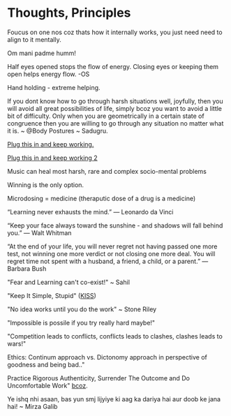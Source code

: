 # Thoughts, Principles


Foucus on one nos coz thats how it internally works, you just need need to align to it mentally.

Om mani padme humm!

Half eyes opened stops the flow of energy. Closing eyes or keeping them open helps energy flow. -OS

Hand holding - extreme helping.

If you dont know how to go through harsh situations well, joyfully, then you will avoid  all great possibilities of life, simply bcoz you want to avoid a little bit of difficulty. Only when you are geometrically in a certain state of congruence then you are willing to go through any situation no matter what it is. ~ @Body Postures ~ Sadugru.

[Plug this in and keep working.](https://youtu.be/LMmuChXra_M)

[Plug this in and keep working 2](https://youtu.be/q1Ng7FgDsNQ)

Music can heal most harsh, rare and complex socio-mental problems

Winning is the only option.

Microdosing = medicine (theraputic dose of a drug is a medicine)

“Learning never exhausts the mind.” ― Leonardo da Vinci

“Keep your face always toward the sunshine - and shadows will fall behind you.” ― Walt Whitman

“At the end of your life, you will never regret not having passed one more test, not winning one more verdict or not closing one more deal. You will regret time not spent with a husband, a friend, a child, or a parent.” ― Barbara Bush

"Fear and Learning can't co-exist!" ~ Sahil

"Keep It Simple, Stupid" ([KISS](https://en.wikipedia.org/wiki/KISS_principle))

"No idea works until you do the work" ~ Stone Riley

"Impossible is possile if you try really hard maybe!"

"Competition leads to conflicts, conflicts leads to clashes, clashes leads to wars!"

Ethics: Continum approach vs. Dictonomy approach in perspective of goodness and being bad.."

Practice Rigorous Authenticity, Surrender The Outcome and Do Uncomfortable Work" [bcoz](https://www.youtube.com/watch?v=UUnRKf2CemA).

Ye ishq nhi asaan, bas yun smj lijyiye ki aag ka dariya hai aur doob ke jana hai! ~ Mirza Galib
